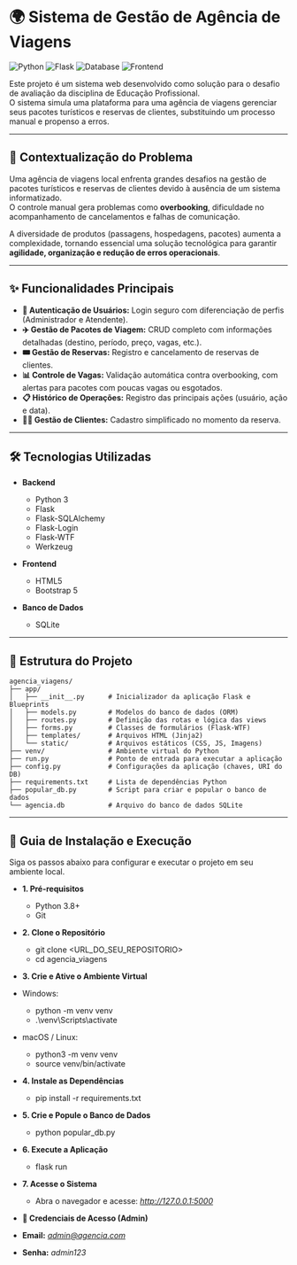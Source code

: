 # 🌍 Sistema de Gestão de Agência de Viagens

![Python](https://img.shields.io/badge/Python-3.8%2B-blue.svg)
![Flask](https://img.shields.io/badge/Flask-2.2.2-black.svg)
![Database](https://img.shields.io/badge/Database-SQLite-blue.svg)
![Frontend](https://img.shields.io/badge/Frontend-Bootstrap%205-purple.svg)

Este projeto é um sistema web desenvolvido como solução para o desafio de avaliação da disciplina de Educação Profissional.  
O sistema simula uma plataforma para uma agência de viagens gerenciar seus pacotes turísticos e reservas de clientes, substituindo um processo manual e propenso a erros.

---

## 📌 Contextualização do Problema

Uma agência de viagens local enfrenta grandes desafios na gestão de pacotes turísticos e reservas de clientes devido à ausência de um sistema informatizado.  
O controle manual gera problemas como **overbooking**, dificuldade no acompanhamento de cancelamentos e falhas de comunicação.  

A diversidade de produtos (passagens, hospedagens, pacotes) aumenta a complexidade, tornando essencial uma solução tecnológica para garantir **agilidade, organização e redução de erros operacionais**.

---

## ✨ Funcionalidades Principais

- **🔐 Autenticação de Usuários:** Login seguro com diferenciação de perfis (Administrador e Atendente).  
- **✈️ Gestão de Pacotes de Viagem:** CRUD completo com informações detalhadas (destino, período, preço, vagas, etc.).  
- **🎟️ Gestão de Reservas:** Registro e cancelamento de reservas de clientes.  
- **📊 Controle de Vagas:** Validação automática contra overbooking, com alertas para pacotes com poucas vagas ou esgotados.  
- **📋 Histórico de Operações:** Registro das principais ações (usuário, ação e data).  
- **👨‍💼 Gestão de Clientes:** Cadastro simplificado no momento da reserva.  

---

## 🛠️ Tecnologias Utilizadas

- **Backend**
  - Python 3
  - Flask
  - Flask-SQLAlchemy
  - Flask-Login
  - Flask-WTF
  - Werkzeug

- **Frontend**
  - HTML5
  - Bootstrap 5

- **Banco de Dados**
  - SQLite  

---

## 📁 Estrutura do Projeto

```text
agencia_viagens/
├── app/
│   ├── __init__.py      # Inicializador da aplicação Flask e Blueprints
│   ├── models.py        # Modelos do banco de dados (ORM)
│   ├── routes.py        # Definição das rotas e lógica das views
│   ├── forms.py         # Classes de formulários (Flask-WTF)
│   ├── templates/       # Arquivos HTML (Jinja2)
│   └── static/          # Arquivos estáticos (CSS, JS, Imagens)
├── venv/                # Ambiente virtual do Python
├── run.py               # Ponto de entrada para executar a aplicação
├── config.py            # Configurações da aplicação (chaves, URI do DB)
├── requirements.txt     # Lista de dependências Python
├── popular_db.py        # Script para criar e popular o banco de dados
└── agencia.db           # Arquivo do banco de dados SQLite
```
---
## 🚀 Guia de Instalação e Execução
Siga os passos abaixo para configurar e executar o projeto em seu ambiente local.
- **1. Pré-requisitos**
    - Python 3.8+
    - Git

- **2. Clone o Repositório**
    - git clone <URL_DO_SEU_REPOSITORIO>
    - cd agencia_viagens

- **3. Crie e Ative o Ambiente Virtual**
- Windows:
    - python -m venv venv
    - .\venv\Scripts\activate

- macOS / Linux:   
    - python3 -m venv venv
    - source venv/bin/activate

- **4. Instale as Dependências**
    - pip install -r requirements.txt

- **5. Crie e Popule o Banco de Dados**
    - python popular_db.py

- **6. Execute a Aplicação**
    - flask run

- **7. Acesse o Sistema**
    - Abra o navegador e acesse: *http://127.0.0.1:5000*

- **🔑 Credenciais de Acesso (Admin)**

- **Email:** *admin@agencia.com*

- **Senha:** *admin123*